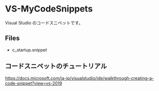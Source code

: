 # VS-MyCodeSnippets
Visual Studio のコードスニペットです。

## Files
- c_startup.snippet


## コードスニペットのチュートリアル
https://docs.microsoft.com/ja-jp/visualstudio/ide/walkthrough-creating-a-code-snippet?view=vs-2019
